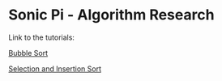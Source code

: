 # Sonic Pi - Algorithm Research

Link to the tutorials:

[Bubble Sort](https://www.earthtoabigail.com/blog/bubble-sort-ruby-sonicpi)

[Selection and Insertion Sort](https://www.earthtoabigail.com/blog/audio-representation-selection-and-insertion-sort-ruby-sonicpi)
